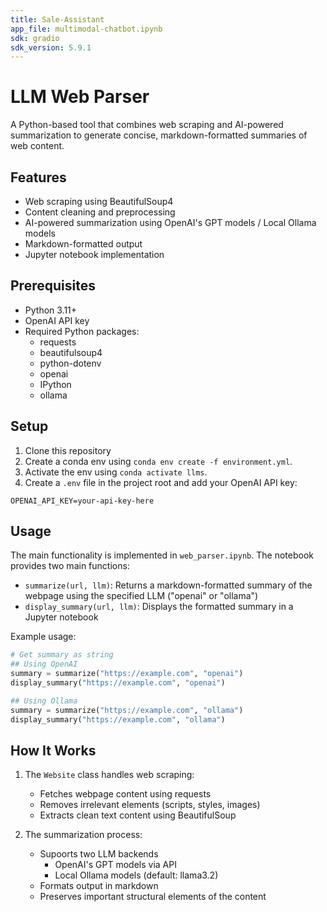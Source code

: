 ```yaml
---
title: Sale-Assistant
app_file: multimodal-chatbot.ipynb
sdk: gradio
sdk_version: 5.9.1
---
```

# LLM Web Parser

A Python-based tool that combines web scraping and AI-powered summarization to generate concise, markdown-formatted summaries of web content.

## Features

- Web scraping using BeautifulSoup4
- Content cleaning and preprocessing
- AI-powered summarization using OpenAI's GPT models / Local Ollama models
- Markdown-formatted output
- Jupyter notebook implementation

## Prerequisites

- Python 3.11+
- OpenAI API key
- Required Python packages:
  - requests
  - beautifulsoup4
  - python-dotenv
  - openai
  - IPython
  - ollama

## Setup

1. Clone this repository
2. Create a conda env using `conda env create -f environment.yml`.
3. Activate the env using `conda activate llms`.
4. Create a `.env` file in the project root and add your OpenAI API key:
```
OPENAI_API_KEY=your-api-key-here
```

## Usage

The main functionality is implemented in `web_parser.ipynb`. The notebook provides two main functions:

- `summarize(url, llm)`: Returns a markdown-formatted summary of the webpage using the specified LLM ("openai" or "ollama")
- `display_summary(url, llm)`: Displays the formatted summary in a Jupyter notebook

Example usage:
```python
# Get summary as string
## Using OpenAI
summary = summarize("https://example.com", "openai")
display_summary("https://example.com", "openai")

## Using Ollama
summary = summarize("https://example.com", "ollama")
display_summary("https://example.com", "ollama")
```

## How It Works

1. The `Website` class handles web scraping:
   - Fetches webpage content using requests
   - Removes irrelevant elements (scripts, styles, images)
   - Extracts clean text content using BeautifulSoup

2. The summarization process:
   - Supoorts two LLM backends
     - OpenAI's GPT models via API
     - Local Ollama models (default: llama3.2)
   - Formats output in markdown
   - Preserves important structural elements of the content

